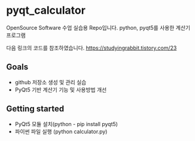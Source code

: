 # pyqt_calculator
OpenSource Software 수업 실습용 Repo입니다.
python, pyqt5를 사용한 계산기 프로그램

다음 링크의 코드를 참조하였습니다.
https://studyingrabbit.tistory.com/23 

## Goals

* github 저장소 생성 및 관리 실습
* PyQt5 기반 계산기 기능 및 사용방법 개선

## Getting started

* PyQt5 모듈 설치(python - pip install pyqt5)
* 파이썬 파일 실행 (python calculator.py)
